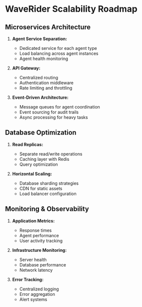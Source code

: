 # WaveRider Scalability Roadmap

## Microservices Architecture
1. **Agent Service Separation:**
   - Dedicated service for each agent type
   - Load balancing across agent instances
   - Agent health monitoring

2. **API Gateway:**
   - Centralized routing
   - Authentication middleware
   - Rate limiting and throttling

3. **Event-Driven Architecture:**
   - Message queues for agent coordination
   - Event sourcing for audit trails
   - Async processing for heavy tasks

## Database Optimization
1. **Read Replicas:**
   - Separate read/write operations
   - Caching layer with Redis
   - Query optimization

2. **Horizontal Scaling:**
   - Database sharding strategies
   - CDN for static assets
   - Load balancer configuration

## Monitoring & Observability
1. **Application Metrics:**
   - Response times
   - Agent performance
   - User activity tracking

2. **Infrastructure Monitoring:**
   - Server health
   - Database performance
   - Network latency

3. **Error Tracking:**
   - Centralized logging
   - Error aggregation
   - Alert systems
